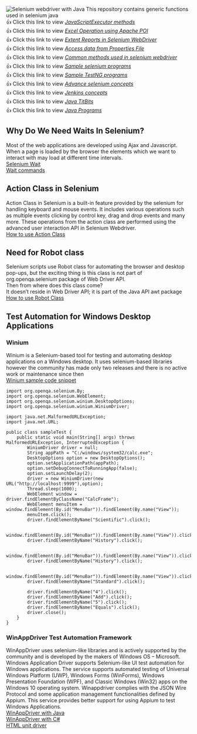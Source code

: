 ![Selenium webdriver with Java](https://1.bp.blogspot.com/-bY5Js-Plm8Y/V1aBSPTLz5I/AAAAAAAABio/Rew-CBamQwkv7K2HfpX_xFvmTjFZLkAPwCPcBGAYYCw/s1600/selenium-webdriver-java-online-courses-techtutorr.jpg)
This repository contains generic functions used in selenium java <br>
:+1: Click this link to view <a href="https://github.com/venkywarriors619/Generic-functions-Selenium-java/blob/master/JavaScriptExecutor.md" title="Click here to view JavaScriptExecutor functions">*JavaScriptExecutor methods* </a><br>
:+1: Click this link to view <a href="https://github.com/venkywarriors619/Generic-functions-Selenium-java/blob/master/Excelfunctions.md" title="Click here to view Excel operation">*Excel Operation using Apache POI* </a><br>
:+1: Click this link to view <a href="https://github.com/venkywarriors619/Generic-functions-Selenium-java/blob/master/Extent%20reports.md" title="Click here to view Extent Reports in Selenium">*Extent Reports in Selenium WebDriver* </a><br>
:+1: Click this link to view <a href="https://github.com/venkywarriors619/Generic-functions-Selenium-java/blob/master/propertiesfile.md" title="Click here to view Read data from Properties File ">*Access data from Properties File* </a><br>
:+1: Click this link to view <a href="https://github.com/venkywarriors619/Generic-functions-Selenium-java/blob/master/Testbase.md" title="Click here to view Common methods used in selenium webdriver ">*Common methods used in selenium webdriver* </a><br>
:+1: Click this link to view <a href="https://github.com/venkywarriors619/Generic-functions-Selenium-java/blob/master/SeleniumPrograms.md" title="Click here to view basic methods used in selenium webdriver ">*Sample selenium programs* </a><br>
:+1: Click this link to view <a href="https://github.com/venkywarriors619/Generic-functions-Selenium-java/blob/master/TestNG.md" title="Click here to view TestNG methods used in selenium webdriver ">*Sample TestNG programs* </a><br>
:+1: Click this link to view <a href="https://github.com/venkywarriors619/Generic-functions-Selenium-java/blob/master/AdvSelenium.md" title="Click here to view Advance selenium concepts">*Advance selenium concepts* </a><br>
:+1: Click this link to view <a href="https://github.com/venkywarriors619/Generic-functions-Selenium-java/blob/master/jenkins.md" title="Click here to view Jenkins concepts">*Jenkins concepts* </a><br>
:+1: Click this link to view <a href="https://github.com/venkywarriors619/Generic-functions-Selenium-java/blob/master/JavaTitBits.md" title="Click here to view Java TitBits">*Java TitBits* </a><br>
:+1: Click this link to view <a href="https://github.com/venkywarriors/Generic-functions-Selenium-java/blob/master/Interview%20Java%20programs.md" title="Click here to view Java Programs">*Java Programs* </a><br>
## Why Do We Need Waits In Selenium?
Most of the web applications are developed using Ajax and Javascript. When a page is loaded by the browser the elements which we want to interact with may load at different time intervals.<br>
<a href="https://www.browserstack.com/guide/wait-commands-in-selenium-webdriver">Selenium Wait</a><br>
<a href="https://www.toolsqa.com/selenium-webdriver/wait-commands/">Wait commands</a>
## Action Class in Selenium
Action Class in Selenium is a built-in feature provided by the selenium for handling keyboard and mouse events. It includes various operations such as multiple events clicking by control key, drag and drop events and many more. These operations from the action class are performed using the advanced user interaction API in Selenium Webdriver.
<br>
<a href="https://www.toolsqa.com/selenium-webdriver/actions-class-in-selenium/">How to use Action Class</a><br>
## Need for Robot class
Selenium scripts use Robot class for automating the browser and desktop pop-ups, but the exciting thing is this class is not part of org.openqa.selenium package of Web Driver API.
<br>Then from where does this class come?<br>It doesn’t reside in Web Driver API; it is part of the Java API awt package<br>
<a href="https://www.softwaretestinghelp.com/java-robot-class-in-selenium/amp/">How to use Robot Class</a><br>
## Test Automation for Windows Desktop Applications 
### Winium 
Winium is a Selenium-based tool for testing and automating desktop applications on a Windows desktop. It uses selenium-based libraries however the community has made only two releases and there is no active work or maintenance since then<br>
<a href="https://defectracker.com/2019/09/20/1363/">Winium sample code snippet</a>
```
import org.openqa.selenium.By;
import org.openqa.selenium.WebElement;
import org.openqa.selenium.winium.DesktopOptions;
import org.openqa.selenium.winium.WiniumDriver;

import java.net.MalformedURLException;
import java.net.URL;

public class sampleTest {
    public static void main(String[] args) throws MalformedURLException, InterruptedException {
        WiniumDriver driver = null;
        String appPath = "C:/windows/system32/calc.exe";
        DesktopOptions option = new DesktopOptions();
        option.setApplicationPath(appPath);
        option.setDebugConnectToRunningApp(false);
        option.setLaunchDelay(2);
        driver = new WiniumDriver(new URL("http://localhost:9999"),option);
        Thread.sleep(1000);
        WebElement window =  driver.findElementByClassName("CalcFrame");
        WebElement menuItem = window.findElement(By.id("MenuBar")).findElement(By.name("View"));
        menuItem.click();
        driver.findElementByName("Scientific").click();

        window.findElement(By.id("MenuBar")).findElement(By.name("View")).click();
        driver.findElementByName("History").click();

        window.findElement(By.id("MenuBar")).findElement(By.name("View")).click();
        driver.findElementByName("History").click();

        window.findElement(By.id("MenuBar")).findElement(By.name("View")).click();
        driver.findElementByName("Standard").click();

        driver.findElementByName("4").click();
        driver.findElementByName("Add").click();
        driver.findElementByName("5").click();
        driver.findElementByName("Equals").click();
        driver.close();
    }
}
```
### WinAppDriver Test Automation Framework
WinAppDriver uses selenium-like libraries and is actively supported by the community and is developed by the makers of Windows OS – Microsoft. Windows Application Driver supports Selenium-like UI test automation for Windows applications. The service supports automated testing of Universal Windows Platform (UWP), Windows Forms (WinForms), Windows Presentation Foundation (WPF), and Classic Windows (Win32) apps on the Windows 10 operating system. Winappdriver complies with the JSON Wire Protocol and some application management functionalities defined by Appium. This service provides better support for using Appium to test Windows Applications.
<br><a href="https://medium.com/software-testing-break-and-improve/tutorial-windows-app-automation-using-winappdriver-and-java-5be661335b25">WinAppDriver with Java</a><br>
<a href="https://www.automatetheplanet.com/automate-windows-desktop-apps-winappdriver/">WinAppDriver with C#</a><br>
<a href="
https://www.softwaretestingmaterial.com/headless-browser-testing-using-htmlunitdriver/">HTML unit driver</a><br>
